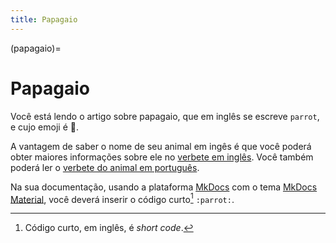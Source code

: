 ```yaml
---
title: Papagaio
---
```


(papagaio)=

# Papagaio

Você está lendo o artigo sobre papagaio, que em inglês se escreve 
`parrot`, e cujo emoji é 🦜.

A vantagem de saber o nome de seu animal em ingês é que você poderá obter maiores informações sobre ele no [verbete em inglês](wikien:parrot). 
Você também poderá ler o [verbete do animal em português](wikipt:papagaio).

Na sua documentação, usando a plataforma [MkDocs](https://www.mkdocs.org/) com o tema [MkDocs Material](https://squidfunk.github.io/mkdocs-material/),
você deverá inserir o código curto[^1] `:parrot:`.

[^1]: Código curto, em inglês, é *short code*.
